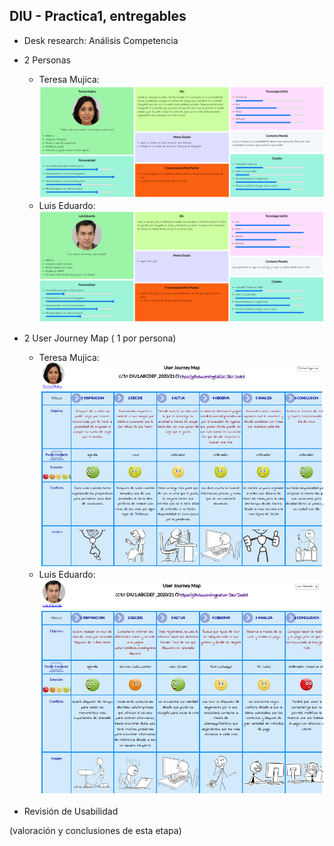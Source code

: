 ## DIU - Practica1, entregables




- Desk research: Análisis Competencia 
- 2 Personas 

  - Teresa Mujica:
  ![Teresa-Mujica](../img/Teresa-Mujica.png)
  - Luis Eduardo:
  ![Luis-Eduardo](../img/Luis-Eduardo.png)
- 2 User Journey Map  ( 1 por persona)

  - Teresa Mujica:
  ![Teresa-Mujica-JourneyMap](../img/Teresa-Mujica-JourneyMap.png)
  - Luis Eduardo:
  ![Luis-Eduardo-JourneyMap](../img/Luis-Eduardo-JourneyMap.png)
- Revisión de Usabilidad 


(valoración y conclusiones de esta etapa)
